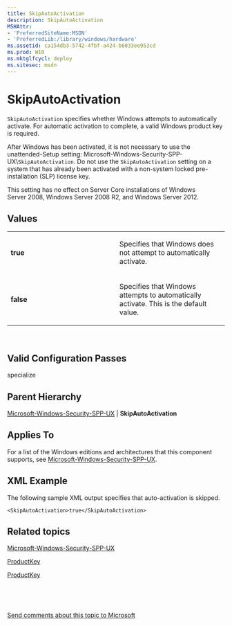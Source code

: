 ```yaml
---
title: SkipAutoActivation
description: SkipAutoActivation
MSHAttr:
- 'PreferredSiteName:MSDN'
- 'PreferredLib:/library/windows/hardware'
ms.assetid: ca154db3-5742-4fbf-a424-b6033ee953cd
ms.prod: W10
ms.mktglfcycl: deploy
ms.sitesec: msdn
---
```


# SkipAutoActivation


`SkipAutoActivation` specifies whether Windows attempts to automatically activate. For automatic activation to complete, a valid Windows product key is required.

After Windows has been activated, it is not necessary to use the unattended-Setup setting: Microsoft-Windows-Security-SPP-UX\\`SkipAutoActivation`. Do not use the `SkipAutoActivation` setting on a system that has already been activated with a non-system locked pre-installation (SLP) license key.

This setting has no effect on Server Core installations of Windows Server 2008, Windows Server 2008 R2, and Windows Server 2012.

## Values


<table>
<colgroup>
<col width="50%" />
<col width="50%" />
</colgroup>
<tbody>
<tr class="odd">
<td><p><strong>true</strong></p></td>
<td><p>Specifies that Windows does not attempt to automatically activate.</p></td>
</tr>
<tr class="even">
<td><p><strong>false</strong></p></td>
<td><p>Specifies that Windows attempts to automatically activate. This is the default value.</p></td>
</tr>
</tbody>
</table>

 

## Valid Configuration Passes


specialize

## Parent Hierarchy


[Microsoft-Windows-Security-SPP-UX](microsoft-windows-security-spp-ux.md) | **SkipAutoActivation**

## Applies To


For a list of the Windows editions and architectures that this component supports, see [Microsoft-Windows-Security-SPP-UX](microsoft-windows-security-spp-ux.md).

## XML Example


The following sample XML output specifies that auto-activation is skipped.

``` syntax
<SkipAutoActivation>true</SkipAutoActivation>
```

## Related topics


[Microsoft-Windows-Security-SPP-UX](microsoft-windows-security-spp-ux.md)

[ProductKey](microsoft-windows-shell-setup-productkey.md)

[ProductKey](microsoft-windows-setup-userdata-productkey.md)

 

 

[Send comments about this topic to Microsoft](mailto:wsddocfb@microsoft.com?subject=Documentation%20feedback%20%5Bp_unattend\p_unattend%5D:%20SkipAutoActivation%20%20RELEASE:%20%2810/3/2016%29&body=%0A%0APRIVACY%20STATEMENT%0A%0AWe%20use%20your%20feedback%20to%20improve%20the%20documentation.%20We%20don't%20use%20your%20email%20address%20for%20any%20other%20purpose,%20and%20we'll%20remove%20your%20email%20address%20from%20our%20system%20after%20the%20issue%20that%20you're%20reporting%20is%20fixed.%20While%20we're%20working%20to%20fix%20this%20issue,%20we%20might%20send%20you%20an%20email%20message%20to%20ask%20for%20more%20info.%20Later,%20we%20might%20also%20send%20you%20an%20email%20message%20to%20let%20you%20know%20that%20we've%20addressed%20your%20feedback.%0A%0AFor%20more%20info%20about%20Microsoft's%20privacy%20policy,%20see%20http://privacy.microsoft.com/default.aspx. "Send comments about this topic to Microsoft")





